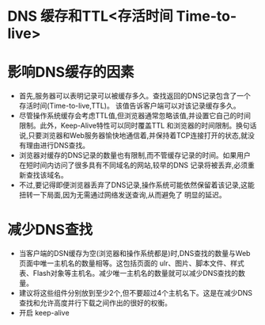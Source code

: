 #   DNS 缓存和TTL<存活时间  Time-to-live>

# 影响DNS缓存的因素
* 首先,服务器可以表明记录可以被缓存多久。查找返回的DNS记录包含了一个存活时间(Time-to-live,TTL)。
该值告诉客户端可以对该记录缓存多久。
* 尽管操作系统缓存会考虑TTL值,但浏览器通常忽略该值,并设置它自己的时间限制。此外，Keep-Alive特性可以同时覆盖TTL
和浏览器的时间限制。换句话说,只要浏览器和Web服务器愉快地通信着,并保持着TCP连接打开的状态,就没有理由进行DNS查找。
* 浏览器对缓存的DNS记录的数量也有限制,而不管缓存记录的时间。如果用户在短时间内访问了很多具有不同域名的网站,较早的DNS
记录将被丢弃,必须重新查找该域名。
* 不过,要记得即便浏览器丢弃了DNS记录,操作系统可能依然保留着该记录,这能扭转一下局面,因为无需通过网络发送查询,从而避免了
明显的延迟。
# 减少DNS查找
* 当客户端的DSN缓存为空(浏览器和操作系统都是)时,DNS查找的数量与Web页面中唯一主机名的数量相等。这包括页面的
ulr、图片、脚本文件、样式表、Flash对象等主机名。减少唯一主机名的数量就可以减少DNS查找的数量。
* 建议将这些组件分别放到至少2个,但不要超过4个主机名下。这是在减少DNS查找和允许高度并行下载之间作出的很好的权衡。
* 开启 keep-alive
